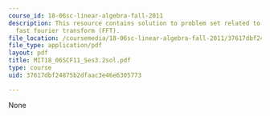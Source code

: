 ```yaml
---
course_id: 18-06sc-linear-algebra-fall-2011
description: This resource contains solution to problem set related to complex matrices;
  fast fourier transform (FFT).
file_location: /coursemedia/18-06sc-linear-algebra-fall-2011/37617dbf24875b2dfaac3e46e6305773_MIT18_06SCF11_Ses3.2sol.pdf
file_type: application/pdf
layout: pdf
title: MIT18_06SCF11_Ses3.2sol.pdf
type: course
uid: 37617dbf24875b2dfaac3e46e6305773

---
```

None